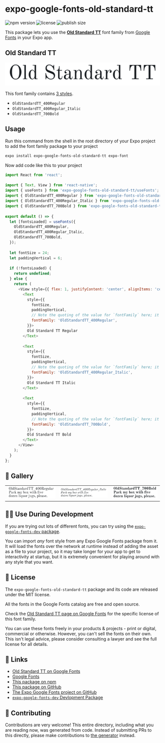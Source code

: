 # expo-google-fonts-old-standard-tt

![npm version](https://flat.badgen.net/npm/v/expo-google-fonts-old-standard-tt)
![license](https://flat.badgen.net/github/license/expo/google-fonts)
![publish size](https://flat.badgen.net/packagephobia/install/expo-google-fonts-old-standard-tt)

This package lets you use the [**Old Standard TT**](https://fonts.google.com/specimen/Old+Standard+TT) font family from [Google Fonts](https://fonts.google.com/) in your Expo app.

## Old Standard TT

![Old Standard TT](./font-family.png)

This font family contains [3 styles](#-gallery).

- `OldStandardTT_400Regular`
- `OldStandardTT_400Regular_Italic`
- `OldStandardTT_700Bold`

## Usage

Run this command from the shell in the root directory of your Expo project to add the font family package to your project
```sh
expo install expo-google-fonts-old-standard-tt expo-font
```

Now add code like this to your project
```js
import React from 'react';

import { Text, View } from 'react-native';
import { useFonts } from 'expo-google-fonts-old-standard-tt/useFonts';
import { OldStandardTT_400Regular } from 'expo-google-fonts-old-standard-tt/400Regular';
import { OldStandardTT_400Regular_Italic } from 'expo-google-fonts-old-standard-tt/400Regular_Italic';
import { OldStandardTT_700Bold } from 'expo-google-fonts-old-standard-tt/700Bold';

export default () => {
  let [fontsLoaded] = useFonts({
    OldStandardTT_400Regular,
    OldStandardTT_400Regular_Italic,
    OldStandardTT_700Bold,
  });

  let fontSize = 24;
  let paddingVertical = 6;

  if (!fontsLoaded) {
    return undefined;
  } else {
    return (
      <View style={{ flex: 1, justifyContent: 'center', alignItems: 'center' }}>
        <Text
          style={{
            fontSize,
            paddingVertical,
            // Note the quoting of the value for `fontFamily` here; it expects a string!
            fontFamily: 'OldStandardTT_400Regular',
          }}>
          Old Standard TT Regular
        </Text>

        <Text
          style={{
            fontSize,
            paddingVertical,
            // Note the quoting of the value for `fontFamily` here; it expects a string!
            fontFamily: 'OldStandardTT_400Regular_Italic',
          }}>
          Old Standard TT Italic
        </Text>

        <Text
          style={{
            fontSize,
            paddingVertical,
            // Note the quoting of the value for `fontFamily` here; it expects a string!
            fontFamily: 'OldStandardTT_700Bold',
          }}>
          Old Standard TT Bold
        </Text>
      </View>
    );
  }
};

```

## 🔡 Gallery


||||
|-|-|-|
|![OldStandardTT_400Regular](.//400Regular/OldStandardTT_400Regular.ttf.png)|![OldStandardTT_400Regular_Italic](.//400Regular_Italic/OldStandardTT_400Regular_Italic.ttf.png)|![OldStandardTT_700Bold](.//700Bold/OldStandardTT_700Bold.ttf.png)||


## 👩‍💻 Use During Development

If you are trying out lots of different fonts, you can try using the [`expo-google-fonts-dev` package](https://github.com/freeboub/google-fonts/tree/master/font-packages/dev#readme).

You can import *any* font style from any Expo Google Fonts package from it. It will load the fonts
over the network at runtime instead of adding the asset as a file to your project, so it may take longer
for your app to get to interactivity at startup, but it is extremely convenient
for playing around with any style that you want.

## 📖 License

The `expo-google-fonts-old-standard-tt` package and its code are released under the MIT license.

All the fonts in the Google Fonts catalog are free and open source.

Check the [Old Standard TT page on Google Fonts](https://fonts.google.com/specimen/Old+Standard+TT) for the specific license of this font family.

You can use these fonts freely in your products & projects - print or digital, commercial or otherwise. However, you can't sell the fonts on their own. This isn't legal advice, please consider consulting a lawyer and see the full license for all details.

## 🔗 Links

- [Old Standard TT on Google Fonts](https://fonts.google.com/specimen/Old+Standard+TT)
- [Google Fonts](https://fonts.google.com/)
- [This package on npm](https://www.npmjs.com/package/expo-google-fonts-old-standard-tt)
- [This package on GitHub](https://github.com/freeboub/google-fonts/tree/master/font-packages/old-standard-tt)
- [The Expo Google Fonts project on GitHub](https://github.com/freeboub/google-fonts)
- [`expo-google-fonts-dev` Devlopment Package](https://github.com/freeboub/google-fonts/tree/master/font-packages/dev)

## 🤝 Contributing

Contributions are very welcome! This entire directory, including what you are reading now, was generated from code. Instead of submitting PRs to this directly, please make contributions to [the generator](https://github.com/freeboub/google-fonts/tree/master/packages/generator) instead.
